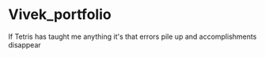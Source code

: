 # Vivek_portfolio
<p>If Tetris has taught me anything it's that errors pile up and accomplishments disappear</p>
